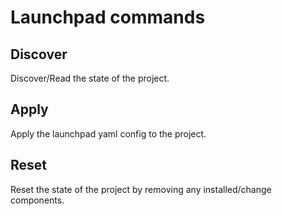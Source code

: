 # Launchpad commands

## Discover 

Discover/Read the state of the project.

## Apply 

Apply the launchpad yaml config to the project.

## Reset 

Reset the state of the project by removing any installed/change components.
